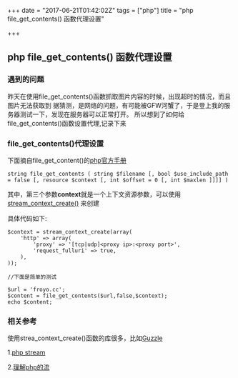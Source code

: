 +++
date = "2017-06-21T01:42:02Z"
tags = ["php"]
title = "php file_get_contents() 函数代理设置"

+++

## php file_get_contents() 函数代理设置

### 遇到的问题

昨天在使用file_get_contents()函数抓取图片内容的时候，出现超时的情况，而且图片无法获取到
据猜测，是网络的问题，有可能被GFW河蟹了，于是登上我的服务器测试一下，发现在服务器可以正常打开。
所以想到了如何给file_get_contents()函数设置代理,记录下来

### file_get_contents()代理设置

下面摘自file_get_content()的[php官方手册](http://php.net/manual/en/function.file-get-contents.php)

```
string file_get_contents ( string $filename [, bool $use_include_path = false [, resource $context [, int $offset = 0 [, int $maxlen ]]]] )
```

其中，第三个参数**context**就是一个上下文资源参数，可以使用[stream_context_create()](http://php.net/manual/en/function.stream-context-create.php)
来创建

具体代码如下:

```
$context = stream_context_create(array(
	'http' => array(
		'proxy' => '[tcp|udp]<proxy ip>:<proxy port>',
		'request_fulluri' => true,
	),
));

//下面是简单的测试

$url = 'froyo.cc';
$content = file_get_contents($url,false,$context);
echo $content;

```

### 相关参考

使用strea_context_create()函数的库很多，比如[Guzzle](https://github.com/guzzle/guzzle)

1.[php stream](http://php.net/manual/zh/book.stream.php)

2.[理解php的流](https://www.oschina.net/translate/understanding-streams-in-php)
